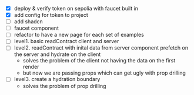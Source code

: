 - [x] deploy & verify token on sepolia with faucet built in
- [x] add config for token to project
- [ ] add shadcn
- [ ] faucet component 
- [ ] refactor to have a new page for each set of examples
- [ ] level1. basic readContract client and server
- [ ] level2. readContract with inital data from server component
    prefetch on the server and hydrate on the client 
    - solves the problem of the client not having the data on the first render
    - but now we are passing props which can get ugly with prop drilling 
- [ ] level3. create a hydration boundary
    - solves the problem of prop drilling